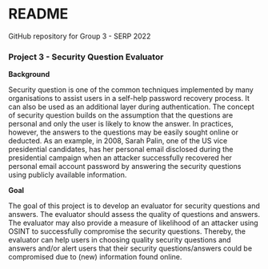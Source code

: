 # README
GitHub repository for Group 3 - SERP 2022

### Project 3 - Security Question Evaluator
**Background**

Security question is one of the common techniques implemented by many organisations to assist users in a self-help password recovery process.  It can also be used as an additional layer during authentication.  The concept of security question builds on the assumption that the questions are personal and only the user is likely to know the answer.  In practices, however, the answers to the questions may be easily sought online or deducted.  As an example, in 2008, Sarah Palin, one of the US vice presidential candidates, has her personal email disclosed during the presidential campaign when an attacker successfully recovered her personal email account password by answering the security questions using publicly available information.

 

**Goal**

The goal of this project is to develop an evaluator for security questions and answers.  The evaluator should assess the quality of questions and answers.  The evaluator may also provide a measure of likelihood of an attacker using OSINT to successfully compromise the security questions.  Thereby, the evaluator can help users in choosing quality security questions and answers and/or alert users that their security questions/answers could be compromised due to (new) information found online.
